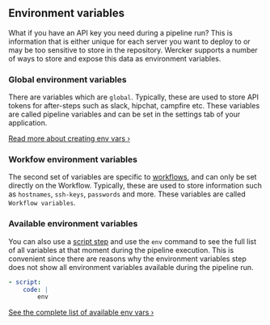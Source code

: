 ## Environment variables

What if you have an API key you need during a pipeline run? This is
information that is either unique for each server you want to deploy to or may
be too sensitive to store in the repository. Wercker supports a number of ways
to store and expose this data as environment variables.

### Global environment variables

There are variables which are `global`. Typically, these are used to store API
tokens for after-steps such as slack, hipchat, campfire etc. These variables
are called pipeline variables and can be set in the settings tab of your
application.

[Read more about creating env vars &rsaquo;](/docs/environment-variables/creating-env-vars.html)

### Workfow environment variables

The second set of variables are specific to
[workflows](/docs/workflows/index.html), and can only be set directly on the
Workflow. Typically, these are used to store information such as `hostnames`,
`ssh-keys`, `passwords` and more.  These variables are called `Workflow
variables`.

### Available environment variables

You can also use a [script step](/learn/steps/introduction.html) and use the `env`
command to see the full list of all variables at that moment during the pipeline execution.
This is convenient since there are reasons why the environment variables step does
not show all environment variables available during the pipeline run.

```yaml
- script:
    code: |
        env
```

[See the complete list of available env vars &rsaquo;](/docs/environment-variables/available-env-vars.html)
